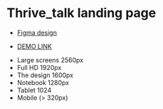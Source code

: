 # Thrive_talk landing page
* [Figma design](https://www.figma.com/file/aHd2rHMrnzDXhowLuIQjIyVQ/ThriveTalk-Landing-Page?node-id=0%3A1)

* [DEMO LINK](https://Nvalja.github.io/Thrive_talk/)

- Large screens 2560px
- Full HD 1920px
- The design 1600px
- Notebook 1280px
- Tablet 1024
- Mobile (> 320px)
